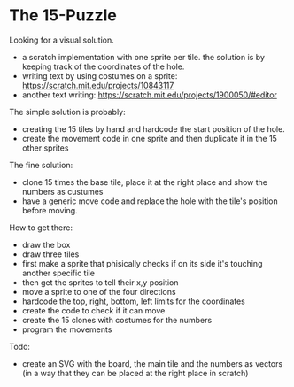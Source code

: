 # The 15-Puzzle

Looking for a visual solution.

- a scratch implementation with one sprite per tile. the solution is by keeping track of the coordinates of the hole.
- writing text by using costumes on a sprite: https://scratch.mit.edu/projects/10843117
- another text writing: https://scratch.mit.edu/projects/1900050/#editor

The simple solution is probably:
- creating the 15 tiles by hand and hardcode the start position of the hole.
- create the movement code in one sprite and then duplicate it in the 15 other sprites

The fine solution:
- clone 15 times the base tile, place it at the right place and show the numbers as custumes
- have a generic move code and replace the hole with the tile's position before moving.

How to get there:
- draw the box
- draw three tiles
- first make a sprite that phisically checks if on its side it's touching another specific tile
- then get the sprites to tell their x,y position
- move a sprite to one of the four directions
- hardcode the top, right, bottom, left limits for the coordinates
- create the code to check if it can move
- create the 15 clones with costumes for the numbers
- program the movements

Todo:
- create an SVG with the board, the main tile and the numbers as vectors (in a way that they can be placed at the right place in scratch)
